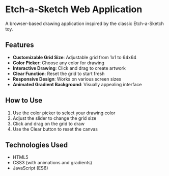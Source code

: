 # Etch-a-Sketch Web Application

A browser-based drawing application inspired by the classic Etch-a-Sketch toy.

## Features

- **Customizable Grid Size**: Adjustable grid from 1x1 to 64x64
- **Color Picker**: Choose any color for drawing
- **Interactive Drawing**: Click and drag to create artwork
- **Clear Function**: Reset the grid to start fresh
- **Responsive Design**: Works on various screen sizes
- **Animated Gradient Background**: Visually appealing interface

## How to Use

1. Use the color picker to select your drawing color
2. Adjust the slider to change the grid size
3. Click and drag on the grid to draw
4. Use the Clear button to reset the canvas

## Technologies Used

- HTML5
- CSS3 (with animations and gradients)
- JavaScript (ES6)

